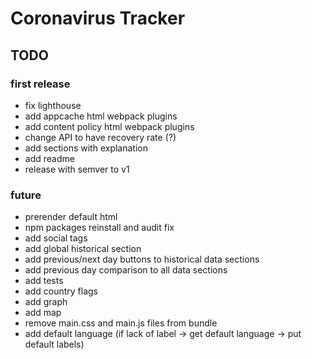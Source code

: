 # Coronavirus Tracker
## TODO
### first release
- fix lighthouse
- add appcache html webpack plugins
- add content policy html webpack plugins
- change API to have recovery rate (?)
- add sections with explanation
- add readme
- release with semver to v1
### future
- prerender default html
- npm packages reinstall and audit fix
- add social tags
- add global historical section
- add previous/next day buttons to historical data sections
- add previous day comparison to all data sections
- add tests
- add country flags
- add graph
- add map
- remove main.css and main.js files from bundle
- add default language (if lack of label -> get default language -> put default labels)